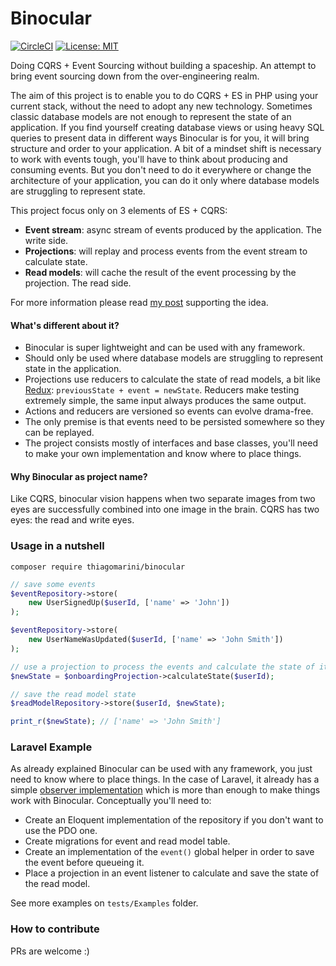 # Binocular

[![CircleCI](https://circleci.com/gh/thiagomarini/binocular.svg?style=svg)](https://circleci.com/gh/thiagomarini/binocular) [![License: MIT](https://img.shields.io/badge/License-MIT-yellow.svg)](https://opensource.org/licenses/MIT)

Doing CQRS + Event Sourcing without building a spaceship. An attempt to bring event sourcing down from the over-engineering realm. 

The aim of this project is to enable you to do CQRS + ES in PHP using your current stack, without the need to adopt any new technology.
Sometimes classic database models are not enough to represent the state of an application. If you find yourself creating database views or 
using heavy SQL queries to present data in different ways Binocular is for you, it will bring structure and order to your application.
A bit of a mindset shift is necessary to work with events tough, you'll have to think about producing and consuming events. 
But you don't need to do it everywhere or change the architecture of your application, you can do it only where database models are struggling to represent state.

This project focus only on 3 elements of ES + CQRS:

* **Event stream**: async stream of events produced by the application. The write side.
* **Projections**: will replay and process events from the event stream to calculate state.
* **Read models**: will cache the result of the event processing by the projection. The read side.

For more information please read [my post](https://medium.com/@marinithiago/doing-event-sourcing-without-building-a-spaceship-6dc3e7eac000) supporting the idea.

#### What's different about it?

* Binocular is super lightweight and can be used with any framework. 
* Should only be used where database models are struggling to represent state in the application.
* Projections use reducers to calculate the state of read models, a bit like [Redux](https://redux.js.org/basics/reducers): `previousState + event = newState`. Reducers make testing extremely simple, the same input always produces the same output.
* Actions and reducers are versioned so events can evolve drama-free.
* The only premise is that events need to be persisted somewhere so they can be replayed. 
* The project consists mostly of interfaces and base classes, you'll need to make your own implementation and know where to place things.


#### Why Binocular as project name?
Like CQRS, binocular vision happens when two separate images from two eyes are successfully combined into one image in the brain. CQRS has two eyes: the read and write eyes.

### Usage in a nutshell

```
composer require thiagomarini/binocular
```

```php
// save some events
$eventRepository->store(
    new UserSignedUp($userId, ['name' => 'John'])
);

$eventRepository->store(
    new UserNameWasUpdated($userId, ['name' => 'John Smith'])
);

// use a projection to process the events and calculate the state of its read model
$newState = $onboardingProjection->calculateState($userId);

// save the read model state
$readModelRepository->store($userId, $newState);

print_r($newState); // ['name' => 'John Smith']
```

### Laravel Example

As already explained Binocular can be used with any framework, you just need to know where to place things.
In the case of Laravel, it already has a simple [observer implementation](https://laravel.com/docs/master/events) which is more than enough to make things work with Binocular. 
Conceptually you'll need to:

* Create an Eloquent implementation of the repository if you don't want to use the PDO one.
* Create migrations for event and read model table.
* Create an implementation of the `event()` global helper in order to save the event before queueing it.
* Place a projection in an event listener to calculate and save the state of the read model.

See more examples on `tests/Examples` folder.

### How to contribute

PRs are welcome :)
